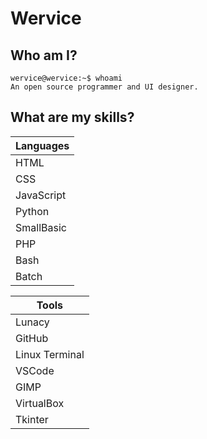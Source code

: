 # Wervice
## Who am I?
```
wervice@wervice:~$ whoami
An open source programmer and UI designer.
```
## What are my skills?
|Languages|
|-|
|HTML|
|CSS|
|JavaScript|
|Python|
|SmallBasic|
|PHP|
|Bash|
|Batch|

|Tools|
|-|
|Lunacy|
|GitHub|
|Linux Terminal|
|VSCode|
|GIMP|
|VirtualBox|
|Tkinter|
